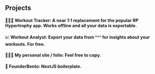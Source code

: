 ## Projects

#### 🏋🏻‍♂️ Workout Tracker: A near 1:1 replacement for the popular RP Hypertrophy app. Works offline and all your data is exportable. 

#### 📈 Workout Analyst: Export your data from ^^^ for insights about your workouts. For free.

#### 👨🏻‍💻 My personal site / folio: Feel free to copy.

#### 🍱 FounderBento: NextJS boilerplate.
